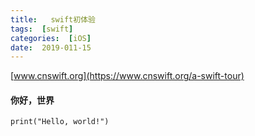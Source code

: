 ```yaml
---
title:   swift初体验
tags:  [swift]
categories:  [iOS]
date:  2019-011-15 
---
```


[www.cnswift.org](https://www.cnswift.org/a-swift-tour)
#### 你好，世界

`print("Hello, world!")`